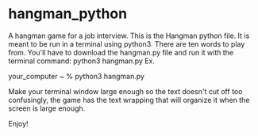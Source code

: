 # hangman_python
A hangman game for a job interview.
This is the Hangman python file. It is meant to be run in a terminal using python3. There are ten words to play from. You'll have to download the hangman.py file and run it with the terminal command: python3 hangman.py
Ex.

your_computer ~ % python3 hangman.py

Make your terminal window large enough so the text doesn't cut off too confusingly, the game has the text wrapping that will organize it when the screen is large enough.

Enjoy!
